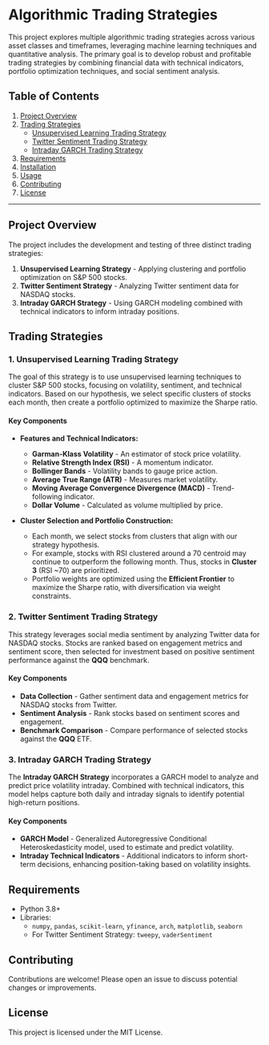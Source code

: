 # Algorithmic Trading Strategies

This project explores multiple algorithmic trading strategies across various asset classes and timeframes, leveraging machine learning techniques and quantitative analysis. The primary goal is to develop robust and profitable trading strategies by combining financial data with technical indicators, portfolio optimization techniques, and social sentiment analysis.

## Table of Contents
1. [Project Overview](#project-overview)
2. [Trading Strategies](#trading-strategies)
    - [Unsupervised Learning Trading Strategy](#unsupervised-learning-trading-strategy)
    - [Twitter Sentiment Trading Strategy](#twitter-sentiment-trading-strategy)
    - [Intraday GARCH Trading Strategy](#intraday-garch-trading-strategy)
3. [Requirements](#requirements)
4. [Installation](#installation)
5. [Usage](#usage)
6. [Contributing](#contributing)
7. [License](#license)

---

## Project Overview

The project includes the development and testing of three distinct trading strategies:
1. **Unsupervised Learning Strategy** - Applying clustering and portfolio optimization on S&P 500 stocks.
2. **Twitter Sentiment Strategy** - Analyzing Twitter sentiment data for NASDAQ stocks.
3. **Intraday GARCH Strategy** - Using GARCH modeling combined with technical indicators to inform intraday positions.

## Trading Strategies

### 1. Unsupervised Learning Trading Strategy

The goal of this strategy is to use unsupervised learning techniques to cluster S&P 500 stocks, focusing on volatility, sentiment, and technical indicators. Based on our hypothesis, we select specific clusters of stocks each month, then create a portfolio optimized to maximize the Sharpe ratio.

#### Key Components
- **Features and Technical Indicators:**
  - **Garman-Klass Volatility** - An estimator of stock price volatility.
  - **Relative Strength Index (RSI)** - A momentum indicator.
  - **Bollinger Bands** - Volatility bands to gauge price action.
  - **Average True Range (ATR)** - Measures market volatility.
  - **Moving Average Convergence Divergence (MACD)** - Trend-following indicator.
  - **Dollar Volume** - Calculated as volume multiplied by price.
  
- **Cluster Selection and Portfolio Construction:**
  - Each month, we select stocks from clusters that align with our strategy hypothesis.
  - For example, stocks with RSI clustered around a 70 centroid may continue to outperform the following month. Thus, stocks in **Cluster 3** (RSI ~70) are prioritized.
  - Portfolio weights are optimized using the **Efficient Frontier** to maximize the Sharpe ratio, with diversification via weight constraints.

### 2. Twitter Sentiment Trading Strategy

This strategy leverages social media sentiment by analyzing Twitter data for NASDAQ stocks. Stocks are ranked based on engagement metrics and sentiment score, then selected for investment based on positive sentiment performance against the **QQQ** benchmark.

#### Key Components
- **Data Collection** - Gather sentiment data and engagement metrics for NASDAQ stocks from Twitter.
- **Sentiment Analysis** - Rank stocks based on sentiment scores and engagement.
- **Benchmark Comparison** - Compare performance of selected stocks against the **QQQ** ETF.

### 3. Intraday GARCH Trading Strategy

The **Intraday GARCH Strategy** incorporates a GARCH model to analyze and predict price volatility intraday. Combined with technical indicators, this model helps capture both daily and intraday signals to identify potential high-return positions.

#### Key Components
- **GARCH Model** - Generalized Autoregressive Conditional Heteroskedasticity model, used to estimate and predict volatility.
- **Intraday Technical Indicators** - Additional indicators to inform short-term decisions, enhancing position-taking based on volatility insights.

## Requirements

- Python 3.8+
- Libraries: 
  - `numpy`, `pandas`, `scikit-learn`, `yfinance`, `arch`, `matplotlib`, `seaborn`
  - For Twitter Sentiment Strategy: `tweepy`, `vaderSentiment`

## Contributing

Contributions are welcome! Please open an issue to discuss potential changes or improvements.

## License

This project is licensed under the MIT License.
